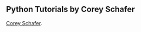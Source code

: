 ## Python Tutorials by Corey Schafer

[Corey Schafer](https://www.youtube.com/channel/UCCezIgC97PvUuR4_gbFUs5g "Corey Schafer").
